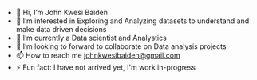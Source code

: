 - 👋 Hi, I’m John Kwesi Baiden
- 👀 I’m interested in Exploring and Analyzing datasets to understand and make data driven decisions
- 🌱 I’m currently a Data scientist and Analystics
- 💞️ I’m looking to forward to collaborate on Data analysis projects
- 📫 How to reach me johnkwesibaiden@gmail.com
- ⚡ Fun fact: I have not arrived yet, I'm work in-progress

